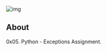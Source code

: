 ![img](https://assets.imaginablefutures.com/media/images/ALX_Logo.max-200x150.png)

## About

0x05. Python - Exceptions Assignment.
